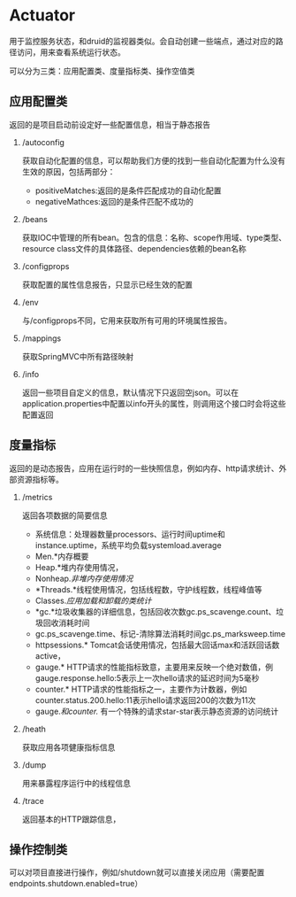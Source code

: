 # Actuator

用于监控服务状态，和druid的监视器类似。会自动创建一些端点，通过对应的路径访问，用来查看系统运行状态。

可以分为三类：应用配置类、度量指标类、操作空值类

## 应用配置类

返回的是项目启动前设定好一些配置信息，相当于静态报告

1. /autoconfig 

   获取自动化配置的信息，可以帮助我们方便的找到一些自动化配置为什么没有生效的原因，包括两部分：

   - positiveMatches:返回的是条件匹配成功的自动化配置
   - negativeMathces:返回的是条件匹配不成功的

2. /beans

   获取IOC中管理的所有bean。包含的信息：名称、scope作用域、type类型、resource class文件的具体路径、dependencies依赖的bean名称

3. /configprops

   获取配置的属性信息报告，只显示已经生效的配置

4. /env

   与/configprops不同，它用来获取所有可用的环境属性报告。

5. /mappings

   获取SpringMVC中所有路径映射

6. /info

   返回一些项目自定义的信息，默认情况下只返回空json。可以在application.properties中配置以info开头的属性，则调用这个接口时会将这些配置返回

## 度量指标

返回的是动态报告，应用在运行时的一些快照信息，例如内存、http请求统计、外部资源指标等。

1. /metrics

   返回各项数据的简要信息

   - 系统信息：处理器数量processors、运行时间uptime和instance.uptime，系统平均负载systemload.average
   - Men.*内存概要
   - Heap.*堆内存使用情况，
   - Nonheap.*非堆内存使用情况*
   - *Threads.*线程使用情况，包括线程数，守护线程数，线程峰值等
   - Classes.*应用加载和卸载的类统计*
   - *gc.*垃圾收集器的详细信息，包括回收次数gc.ps_scavenge.count、垃圾回收消耗时间
   - gc.ps_scavenge.time、标记-清除算法消耗时间gc.ps_marksweep.time
   - httpsessions.* Tomcat会话使用情况，包括最大回话max和活跃回话数active，
   - gauge.* HTTP请求的性能指标致意，主要用来反映一个绝对数值，例gauge.response.hello:5表示上一次hello请求的延迟时间为5毫秒
   - counter.* HTTP请求的性能指标之一，主要作为计数器，例如counter.status.200.hello:11表示hello请求返回200的次数为11次
   - gauge.*和counter.* 有一个特殊的请求star-star表示静态资源的访问统计

2. /heath

   获取应用各项健康指标信息

3. /dump

   用来暴露程序运行中的线程信息

4. /trace

   返回基本的HTTP跟踪信息，

## 操作控制类

可以对项目直接进行操作，例如/shutdown就可以直接关闭应用（需要配置endpoints.shutdown.enabled=true）
